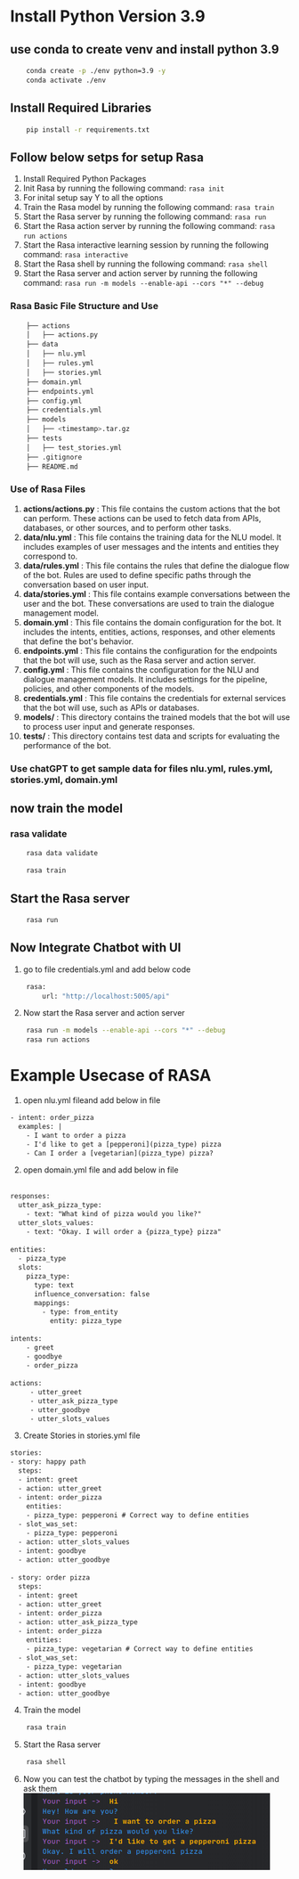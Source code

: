 # Install Python Version 3.9
## use conda to create venv and install python 3.9
```bash
    conda create -p ./env python=3.9 -y
    conda activate ./env
```
## Install Required Libraries
```bash
    pip install -r requirements.txt
```

## Follow below setps for setup Rasa

1. Install Required Python Packages
2. Init Rasa by running the following command: `rasa init`
3. For inital setup say Y to all the options
4. Train the Rasa model by running the following command: `rasa train`
5. Start the Rasa server by running the following command: `rasa run`
6. Start the Rasa action server by running the following command: `rasa run actions`
7. Start the Rasa interactive learning session by running the following command: `rasa interactive`
8. Start the Rasa shell by running the following command: `rasa shell`
9. Start the Rasa server and action server by running the following command: `rasa run -m models --enable-api --cors "*" --debug`

### Rasa Basic File Structure and Use
```bash
    ├── actions
    │   ├── actions.py
    ├── data
    │   ├── nlu.yml
    │   ├── rules.yml
    │   ├── stories.yml
    ├── domain.yml
    ├── endpoints.yml
    ├── config.yml
    ├── credentials.yml
    ├── models
    │   ├── <timestamp>.tar.gz
    ├── tests
    │   ├── test_stories.yml
    ├── .gitignore
    ├── README.md
```

### Use of Rasa Files
1. **actions/actions.py** : This file contains the custom actions that the bot can perform. These actions can be used to fetch data from APIs, databases, or other sources, and to perform other tasks.
2. **data/nlu.yml** : This file contains the training data for the NLU model. It includes examples of user messages and the intents and entities they correspond to.
3. **data/rules.yml** : This file contains the rules that define the dialogue flow of the bot. Rules are used to define specific paths through the conversation based on user input.
4. **data/stories.yml** : This file contains example conversations between the user and the bot. These conversations are used to train the dialogue management model.
5. **domain.yml** : This file contains the domain configuration for the bot. It includes the intents, entities, actions, responses, and other elements that define the bot's behavior.
6. **endpoints.yml** : This file contains the configuration for the endpoints that the bot will use, such as the Rasa server and action server.
7. **config.yml** : This file contains the configuration for the NLU and dialogue management models. It includes settings for the pipeline, policies, and other components of the models.
8. **credentials.yml** : This file contains the credentials for external services that the bot will use, such as APIs or databases.
9. **models/** : This directory contains the trained models that the bot will use to process user input and generate responses.
10. **tests/** : This directory contains test data and scripts for evaluating the performance of the bot.


### Use chatGPT to get sample data for files nlu.yml, rules.yml, stories.yml, domain.yml
## now train the model

### rasa validate
```bash
    rasa data validate
```

```bash
    rasa train
```
## Start the Rasa server
```bash
    rasa run
```

## Now Integrate Chatbot with UI
1. go to file credentials.yml and add below code
```bash
    rasa:
        url: "http://localhost:5005/api"
```

2. Now start the Rasa server and action server
```bash
    rasa run -m models --enable-api --cors "*" --debug
    rasa run actions
```


# Example Usecase of RASA

1. open nlu.yml fileand add below in file
```aiignore
- intent: order_pizza
  examples: |
    - I want to order a pizza
    - I'd like to get a [pepperoni](pizza_type) pizza
    - Can I order a [vegetarian](pizza_type) pizza?
```

2. open domain.yml file and add below in file
```aiignore

responses:
  utter_ask_pizza_type:
    - text: "What kind of pizza would you like?"
  utter_slots_values:
    - text: "Okay. I will order a {pizza_type} pizza"

entities:
  - pizza_type
  slots:
    pizza_type:
      type: text
      influence_conversation: false
      mappings:
        - type: from_entity
          entity: pizza_type

intents:
    - greet
    - goodbye
    - order_pizza

actions:
     - utter_greet
     - utter_ask_pizza_type
     - utter_goodbye
     - utter_slots_values
```

3. Create Stories in stories.yml file
```aiignore
stories:
- story: happy path
  steps:
  - intent: greet
  - action: utter_greet
  - intent: order_pizza
    entities:
    - pizza_type: pepperoni # Correct way to define entities
  - slot_was_set:
    - pizza_type: pepperoni
  - action: utter_slots_values
  - intent: goodbye
  - action: utter_goodbye

- story: order pizza
  steps:
  - intent: greet
  - action: utter_greet
  - intent: order_pizza
  - action: utter_ask_pizza_type
  - intent: order_pizza
    entities:
    - pizza_type: vegetarian # Correct way to define entities
  - slot_was_set:
    - pizza_type: vegetarian
  - action: utter_slots_values
  - intent: goodbye
  - action: utter_goodbye
```

4. Train the model
```bash
    rasa train
```

5. Start the Rasa server
```bash
    rasa shell
```

6. Now you can test the chatbot by typing the messages in the shell and ask them
![img.png](img.png) 

